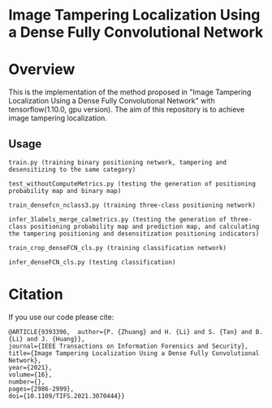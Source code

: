 # Image Tampering Localization Using a Dense Fully Convolutional Network

# Overview
This is the implementation of the method proposed in "Image Tampering Localization Using a Dense Fully Convolutional Network" with tensorflow(1.10.0, gpu version). The aim of this repository is to achieve image tampering localization.

## Usage
```
train.py (training binary positioning network, tampering and desensitizing to the same category)

test_withoutComputeMetrics.py (testing the generation of positioning probability map and binary map)

train_densefcn_nclass3.py (training three-class positioning network)

infer_3labels_merge_calmetrics.py (testing the generation of three-class positioning probability map and prediction map, and calculating the tampering positioning and desensitization positioning indicators)

train_crop_denseFCN_cls.py (training classification network)

infer_denseFCN_cls.py (testing classification)
```

# Citation
If you use our code please cite: 
```
@ARTICLE{9393396,  author={P. {Zhuang} and H. {Li} and S. {Tan} and B. {Li} and J. {Huang}},  
journal={IEEE Transactions on Information Forensics and Security},   
title={Image Tampering Localization Using a Dense Fully Convolutional Network},   
year={2021},  
volume={16},  
number={},  
pages={2986-2999},  
doi={10.1109/TIFS.2021.3070444}}
```
